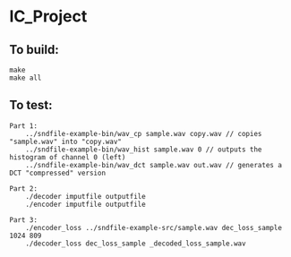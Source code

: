 # IC_Project

## To build:
	make
	make all

## To test:

	Part 1:
		../sndfile-example-bin/wav_cp sample.wav copy.wav // copies "sample.wav" into "copy.wav"
		../sndfile-example-bin/wav_hist sample.wav 0 // outputs the histogram of channel 0 (left)
		../sndfile-example-bin/wav_dct sample.wav out.wav // generates a DCT "compressed" version
	
	Part 2:
		./decoder imputfile outputfile
		./encoder imputfile outputfile
		
	Part 3:
		./encoder_loss ../sndfile-example-src/sample.wav dec_loss_sample 1024 809
		./decoder_loss dec_loss_sample _decoded_loss_sample.wav
